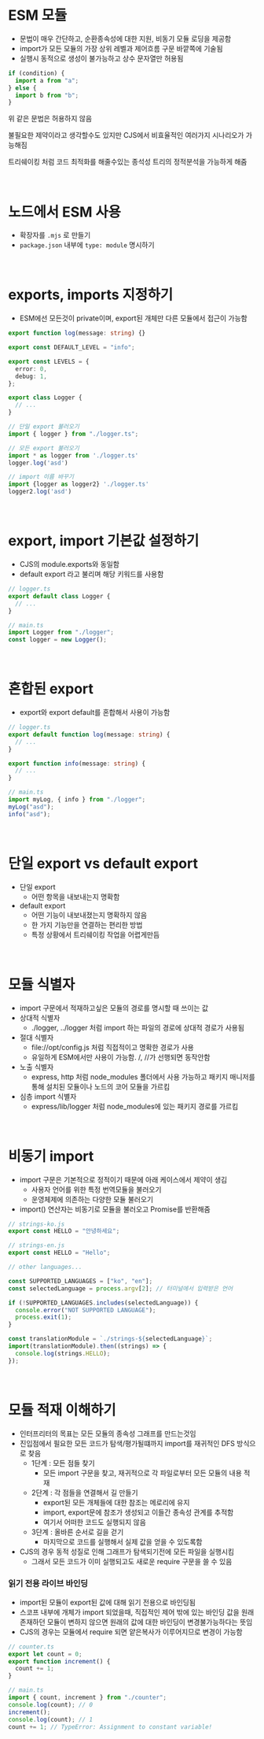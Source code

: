 # ESM 모듈

- 문법이 매우 간단하고, 순환종속성에 대한 지원, 비동기 모듈 로딩을 제공함
- import가 모든 모듈의 가장 상위 레벨과 제어흐름 구문 바깥쪽에 기술됨
- 실행시 동적으로 생성이 불가능하고 상수 문자열만 허용됨

```ts
if (condition) {
  import a from "a";
} else {
  import b from "b";
}
```

위 같은 문법은 허용하지 않음

불필요한 제약이라고 생각할수도 있지만 CJS에서 비효율적인 여러가지 시나리오가 가능해짐

트리쉐이킹 처럼 코드 최적화를 해줄수있는 종석성 트리의 정적분석을 가능하게 해줌

<br/>

# 노드에서 ESM 사용

- 확장자를 `.mjs` 로 만들기
- `package.json` 내부에 `type: module` 명시하기

<br/>

# exports, imports 지정하기

- ESM에선 모든것이 private이며, export된 개체만 다른 모듈에서 접근이 가능함

```ts
export function log(message: string) {}

export const DEFAULT_LEVEL = "info";

export const LEVELS = {
  error: 0,
  debug: 1,
};

export class Logger {
  // ...
}
```

```ts
// 단일 export 불러오기
import { logger } from "./logger.ts";

// 모든 export 불러오기
import * as logger from './logger.ts'
logger.log('asd')

// import 이름 바꾸기
import {logger as logger2} './logger.ts'
logger2.log('asd')
```

<br/>

# export, import 기본값 설정하기

- CJS의 module.exports와 동일함
- default export 라고 불리며 해당 키워드를 사용함

```ts
// logger.ts
export default class Logger {
  // ...
}

// main.ts
import Logger from "./logger";
const logger = new Logger();
```

<br/>

# 혼합된 export

- export와 export default를 혼합해서 사용이 가능함

```ts
// logger.ts
export default function log(message: string) {
  // ...
}

export function info(message: string) {
  // ...
}

// main.ts
import myLog, { info } from "./logger";
myLog("asd");
info("asd");
```

<br/>

# 단일 export vs default export

- 단일 export
  - 어떤 항목을 내보내는지 명확함
- default export
  - 어떤 기능이 내보내졌는지 명확하지 않음
  - 한 가지 기능만을 연결하는 편리한 방법
  - 특정 상황에서 트리쉐이킹 작업을 어렵게만듬

<br/>

# 모듈 식별자

- import 구문에서 적재하고싶은 모듈의 경로를 명시할 때 쓰이는 값
- 상대적 식별자
  - ./logger, ../logger 처럼 import 하는 파일의 경로에 상대적 경로가 사용됨
- 절대 식별자
  - file://opt/config.js 처럼 직접적이고 명확한 경로가 사용
  - 유일하게 ESM에서만 사용이 가능함. /, //가 선행되면 동작안함
- 노출 식별자
  - express, http 처럼 node_modules 폴더에서 사용 가능하고 패키지 매니저를 통해 설치된 모듈이나 노드의 코어 모듈을 가르킴
- 심층 import 식별자
  - express/lib/logger 처럼 node_modules에 있는 패키지 경로를 가르킴

<br/>

# 비동기 import

- import 구문은 기본적으로 정적이기 때문에 아래 케이스에서 제약이 생김
  - 사용자 언어를 위한 특정 번역모듈을 불러오기
  - 운영체제에 의존하는 다양한 모듈 불러오기
- import() 연산자는 비동기로 모듈을 불러오고 Promise를 반환해줌

```ts
// strings-ko.js
export const HELLO = "안녕하세요";

// strings-en.js
export const HELLO = "Hello";

// other languages...
```

```ts
const SUPPORTED_LANGUAGES = ["ko", "en"];
const selectedLanguage = process.argv[2]; // 터미널에서 입력받은 언어

if (!SUPPORTED_LANGUAGES.includes(selectedLanguage)) {
  console.error("NOT SUPPORTED LANGUAGE");
  process.exit(1);
}

const translationModule = `./strings-${selectedLanguage}`;
import(translationModule).then((strings) => {
  console.log(strings.HELLO);
});
```

<br/>

# 모듈 적재 이해하기

- 인터프리터의 목표는 모든 모듈의 종속성 그래프를 만드는것임
- 진입점에서 필요한 모든 코드가 탐색/평가될떄까지 import를 재귀적인 DFS 방식으로 찾음
  - 1단계 : 모든 점들 찾기
    - 모든 import 구문을 찾고, 재귀적으로 각 파일로부터 모든 모듈의 내용 적재
  - 2단계 : 각 점들을 연결해서 길 만들기
    - export된 모든 개체들에 대한 참조는 메로리에 유지
    - import, export문에 참조가 생성되고 이들간 종속성 관계를 추적함
    - 여기서 어떠한 코드도 실행되지 않음
  - 3단계 : 올바른 순서로 길을 걷기
    - 마지막으로 코드를 실행해서 실제 값을 얻을 수 있도록함
- CJS의 경우 동적 성질로 인해 그래프가 탐색되기전에 모든 파일을 실행시킴
  - 그래서 모든 코드가 이미 실행되고도 새로운 require 구문을 쓸 수 있음

### 읽기 전용 라이브 바인딩

- import된 모듈이 export된 값에 대해 읽기 전용으로 바인딩됨
- 스코프 내부에 개체가 import 되었을때, 직접적인 제어 밖에 있는 바인딩 값을 원래 존재하던 모듈이 변하지 않으면 원래의 값에 대한 바인딩이 변경불가능하다는 뜻임
- CJS의 경우는 모듈에서 require 되면 얕은복사가 이루어지므로 변경이 가능함

```ts
// counter.ts
export let count = 0;
export function increment() {
  count += 1;
}

// main.ts
import { count, increment } from "./counter";
console.log(count); // 0
increment();
console.log(count); // 1
count += 1; // TypeError: Assignment to constant variable!
```
